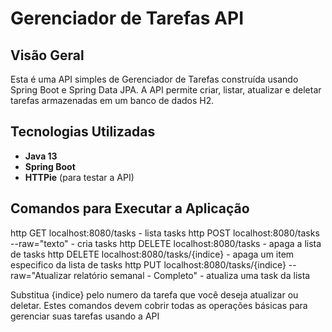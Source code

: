 # Gerenciador de Tarefas API

## Visão Geral

Esta é uma API simples de Gerenciador de Tarefas construída usando Spring Boot e Spring Data JPA. A API permite criar, listar, atualizar e deletar tarefas armazenadas em um banco de dados H2.

## Tecnologias Utilizadas

- **Java 13**
- **Spring Boot**
- **HTTPie** (para testar a API)

## Comandos para Executar a Aplicação

http GET localhost:8080/tasks - lista tasks
http POST localhost:8080/tasks --raw="texto" - cria tasks
http DELETE localhost:8080/tasks - apaga a lista de tasks
http DELETE localhost:8080/tasks/{indice} - apaga um item especifico da lista de tasks
http PUT localhost:8080/tasks/{indice} --raw="Atualizar relatório semanal - Completo" - atualiza uma task da lista

Substitua {indice} pelo numero da tarefa que você deseja atualizar ou deletar. Estes comandos devem cobrir todas as operações básicas para gerenciar suas tarefas usando a API

